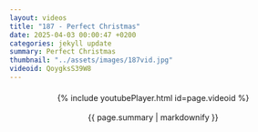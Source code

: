 ```yaml
---
layout: videos
title: "187 - Perfect Christmas"
date: 2025-04-03 00:00:47 +0200
categories: jekyll update
summary: Perfect Christmas
thumbnail: "../assets/images/187vid.jpg"
videoid: QoygksS39W8
---
```


<div style="text-align: center; margin-top: 20px;">
  {% include youtubePlayer.html id=page.videoid %}
  <p style="margin-top: 15px; font-size: 1.2em; color: #333;">
    <p>{{ page.summary | markdownify }}</p>
  </p>
</div>
